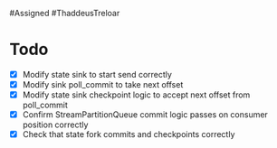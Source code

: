 #Assigned #ThaddeusTreloar 

# Todo
- [x] Modify state sink to start send correctly
- [x] Modify sink poll_commit to take next offset
- [x] Modify state sink checkpoint logic to accept next offset from poll_commit
- [x] Confirm StreamPartitionQueue commit logic passes on consumer position correctly
- [x] Check that state fork commits and checkpoints correctly